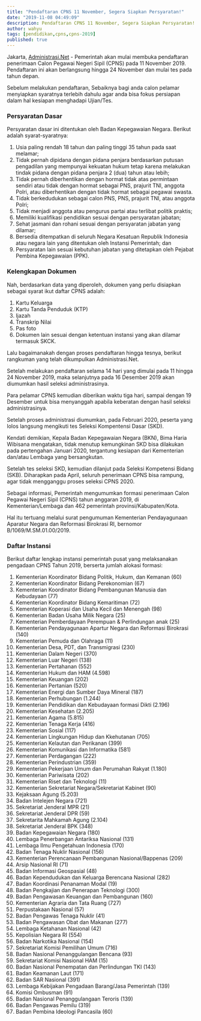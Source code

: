 ```yaml
---
title: "Pendaftaran CPNS 11 November, Segera Siapkan Persyaratan!"
date: "2019-11-08 04:49:09"
description: Pendaftaran CPNS 11 November, Segera Siapkan Persyaratan!.
author: wahyu
tags: [pendidikan,cpns,cpns-2019]
published: true
---
```


Jakarta, [Administrasi.Net](/ 'Administrasi.Net') - Pemerintah akan mulai membuka pendaftaran penerimaan Calon Pegawai Negeri Sipil (CPNS) pada 11 November 2019. Pendaftaran ini akan berlangsung hingga 24 November dan mulai tes pada tahun depan.

Sebelum melakukan pendaftaran, Sebaiknya bagi anda calon pelamar menyiapkan syaratnya terlebih dahulu agar anda bisa fokus persiapan dalam hal kesiapan menghadapi Ujian/Tes.

### Persyaratan Dasar

Persyaratan dasar ini ditentukan oleh Badan Kepegawaian Negara. Berikut adalah syarat-syaratnya:

1. Usia paling rendah 18 tahun dan paling tinggi 35 tahun pada saat melamar;
2. Tidak pernah dipidana dengan pidana penjara berdasarkan putusan pengadilan yang mempunyai kekuatan hukum tetap karena melakukan tindak pidana dengan pidana penjara 2 (dua) tahun atau lebih;
3. Tidak pernah diberhentikan dengan hormat tidak atas permintaan sendiri atau tidak dengan hormat sebagai PNS, prajurit TNI, anggota Polri, atau diberhentikan dengan tidak hormat sebagai pegawai swasta.
4. Tidak berkedudukan sebagai calon PNS, PNS, prajurit TNI, atau anggota Polri;
5. Tidak menjadi anggota atau pengurus partai atau terlibat politik praktis;
6. Memiliki kualifikasi pendidikan sesuai dengan persyaratan jabatan;
7. Sehat jasmani dan rohani sesuai dengan persyaratan jabatan yang dilamar;
8. Bersedia ditempatkan di seluruh Negara Kesatuan Republik Indonesia atau negara lain yang ditentukan oleh Instansi Pemerintah; dan
9. Persyaratan lain sesuai kebutuhan jabatan yang ditetapkan oleh Pejabat Pembina Kepegawaian (PPK).

### Kelengkapan Dokumen
Nah, berdasarkan data yang diperoleh, dokumen yang perlu disiapkan sebagai syarat ikut daftar CPNS adalah:
1. Kartu Keluarga
2. Kartu Tanda Penduduk (KTP)
3. Ijazah
4. Transkrip Nilai
5. Pas foto
6. Dokumen lain sesuai dengan ketentuan instansi yang akan dilamar termasuk SKCK.

Lalu bagaimanakah dengan proses pendaftaran hingga tesnya, berikut rangkuman yang telah dikumpulkan Administrasi.Net.

Setelah melakukan pendaftaran selama 14 hari yang dimulai pada 11 hingga 24 November 2019, maka selanjutnya pada 16 Desember 2019 akan diumumkan hasil seleksi administrasinya.

Para pelamar CPNS kemudian diberikan waktu tiga hari, sampai dengan 19 Desember untuk bisa menyanggah apabila keberatan dengan hasil seleksi administrasinya.

Setelah proses administrasi diumumkan, pada Februari 2020, peserta yang lolos langsung mengikuti tes Seleksi Kompentensi Dasar (SKD).

Kendati demikian, Kepala Badan Kepegawaian Negara (BKN), Bima Haria Wibisana mengatakan, tidak menutup kemungkinan SKD bisa dilakukan pada pertengahan Januari 2020, tergantung kesiapan dari Kementerian dan/atau Lembaga yang bersangkutan.

Setelah tes seleksi SKD, kemudian dilanjut pada Seleksi Kompetensi Bidang (SKB). Diharapkan pada April, seluruh penerimaan CPNS bisa rampung, agar tidak mengganggu proses seleksi CPNS 2020.

Sebagai informasi, Pemerintah mengumumkan formasi penerimaan Calon Pegawai Negeri Sipil (CPNS) tahun anggaran 2019, di Kementerian/Lembaga dan 462 pemerintah provinsi/Kabupaten/Kota.

Hal itu tertuang melalui surat pengumuman Kementerian Pendayagunaan Aparatur Negara dan Reformasi Birokrasi RI, bernomor B/1069/M.SM.01.00/2019.


### Daftar Instansi
Berikut daftar lengkap instansi pemerintah pusat yang melaksanakan pengadaan CPNS Tahun 2019, berserta jumlah alokasi formasi:

1. Kementerian Koordinator Bidang Politik, Hukum, dan Kemanan (60)
2. Kementerian Koordinator Bidang Perekonomian (67)
3. Kementerian Koordinator Bidang Pembangunan Manusia dan Kebudayaan (77)
4. Kementerian Koordinator Bidang Kemaritiman (72)
5. Kementerian Koperasi dan Usaha Kecil dan Menengah (98)
6. Kementerian Badan Usaha Milik Negara (25)
7. Kementerian Pemberdayaan Perempuan & Perlindungan anak (25)
8. Kementerian Pendayagunaan Apartur Negara dan Reformasi Birokrasi (140)
9. Kementerian Pemuda dan Olahraga (11)
10. Kementerian Desa, PDT, dan Transmigrasi (230)
11. Kementerian Dalam Negeri (370)
12. Kementerian Luar Negeri (138)
13. Kementerian Pertahanan (552)
14. Kementerian Hukum dan HAM (4.598)
15. Kementerian Keuangan (202)
16. Kementerian Pertanian (520)
17. Kementerian Energi dan Sumber Daya Mineral (187)
18. Kementerian Perhubungan (1.244)
19. Kementerian Pendidikan dan Kebudayaan formasi Dikti (2.196)
20. Kementerian Kesehatan (2.205)
21. Kementerian Agama (5.815)
22. Kementerian Tenaga Kerja (416)
23. Kementerian Sosial (117)
24. Kementerian Lingkungan Hidup dan Kkehutanan (705)
25. Kementerian Kelautan dan Perikanan (399)
26. Kementerian Komunikasi dan Informatika (581)
27. Kementerian Perdagangan (222)
28. Kementerian Perindustrian (359)
29. Kementerian Pekerjaan Umum dan Perumahan Rakyat (1.180)
30. Kementerian Pariwisata (202)
31. Kementerian Riset dan Teknologi (11)
32. Kementerian Sekretariat Negara/Sekretariat Kabinet (90)
33. Kejaksaan Agung (5.203)
34. Badan Intelejen Negara (721)
35. Sekretariat Jenderal MPR (21)
36. Sekretariat Jenderal DPR (59)
37. Sekretarita Mahkamah Agung (2.104)
38. Sekretariat Jenderal BPK (348)
39. Badan Kepegawaian Negara (180)
40. Lembaga Penerbangan Antariksa Nasional (131)
41. Lembaga Ilmu Pengetahuan Indonesia (170)
42. Badan Tenaga Nuklir Nasional (156)
43. Kementerian Perencanaan Pembangunan Nasional/Bappenas (209)
44. Arsip Nasional RI (71)
45. Badan Informasi Geospasial (48)
46. Badan Kependudukan dan Keluarga Berencana Nasional (282)
47. Badan Koordinasi Penanaman Modal (19)
48. Badan Pengkajian dan Penerapan Teknologi (300)
49. Badan Pengawasan Keuangan dan Pembangunan (160)
50. Kementerian Agraria dan Tata Ruang (727)
51. Perpustakaan Nasional (57)
52. Badan Pengawas Tenaga Nuklir (41)
53. Badan Pengawasan Obat dan Makanan (277)
54. Lembaga Ketahanan Nasional (42)
55. Kepolisian Negara RI (554)
56. Badan Narkotika Nasional (154)
57. Sekretariat Komisi Pemilihan Umum (716)
58. Badan Nasional Penanggulangan Bencana (93)
59. Sekretariat Komisi Nasional HAM (15)
60. Badan Nasional Penempatan dan Perlindungan TKI (143)
61. Badan Keamanan Laut (171)
62. Badan SAR Nasional (391)
63. Lembaga Kebijakan Pengadaan Barang/Jasa Pemerintah (139)
64. Komisi Ombusman (91)
65. Badan Nasional Penanggulangaan Teroris (139)
66. Badan Pengawas Pemilu (319)
67. Badan Pembina Ideologi Pancasila (60)
